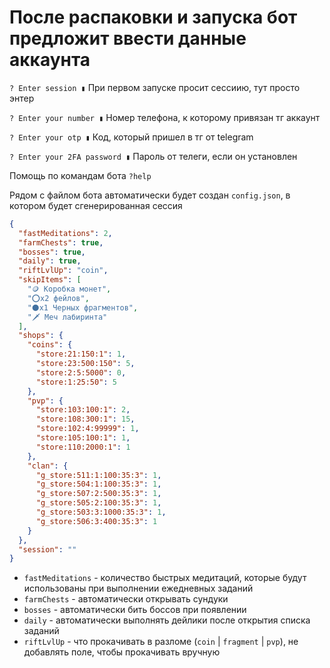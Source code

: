 # После распаковки и запуска бот предложит ввести данные аккаунта

`? Enter session ▮`
При первом запуске просит сессиию, тут просто энтер

`? Enter your number ▮`
Номер телефона, к которому привязан тг аккаунт

`? Enter your otp ▮`
Код, который пришел в тг от telegram

`? Enter your 2FA password ▮`
Пароль от телеги, если он установлен

Помощь по командам бота `?help`

Рядом с файлом бота автоматически будет создан `config.json`, в котором будет сгенерированная сессия
```json
{
  "fastMeditations": 2,
  "farmChests": true,
  "bosses": true,
  "daily": true,
  "riftLvlUp": "coin",
  "skipItems": [
    "🪙 Коробка монет",
    "⭕x2 фейлов",
    "⚫️x1 Черных фрагментов",
    "🗡️ Меч лабиринта"
  ],
  "shops": {
    "coins": {
      "store:21:150:1": 1,
      "store:23:500:150": 5,
      "store:2:5:5000": 0,
      "store:1:25:50": 5
    },
    "pvp": {
      "store:103:100:1": 2,
      "store:108:300:1": 15,
      "store:102:4:99999": 1,
      "store:105:100:1": 1,
      "store:110:2000:1": 1
    },
    "clan": {
      "g_store:511:1:100:35:3": 1,
      "g_store:504:1:100:35:3": 1,
      "g_store:507:2:500:35:3": 1,
      "g_store:505:2:100:35:3": 1,
      "g_store:503:3:1000:35:3": 1,
      "g_store:506:3:400:35:3": 1
    }
  },
  "session": ""
}
```

- `fastMeditations` - количество быстрых медитаций, которые будут использованы при выполнении ежедневных заданий
- `farmChests` - автоматически открывать сундуки
- `bosses` - автоматически бить боссов при появлении
- `daily` - автоматически выполнять дейлики после открытия списка заданий
- `riftLvlUp` - что прокачивать в разломе (`coin` | `fragment` | `pvp`), не добавлять поле, чтобы прокачивать вручную
